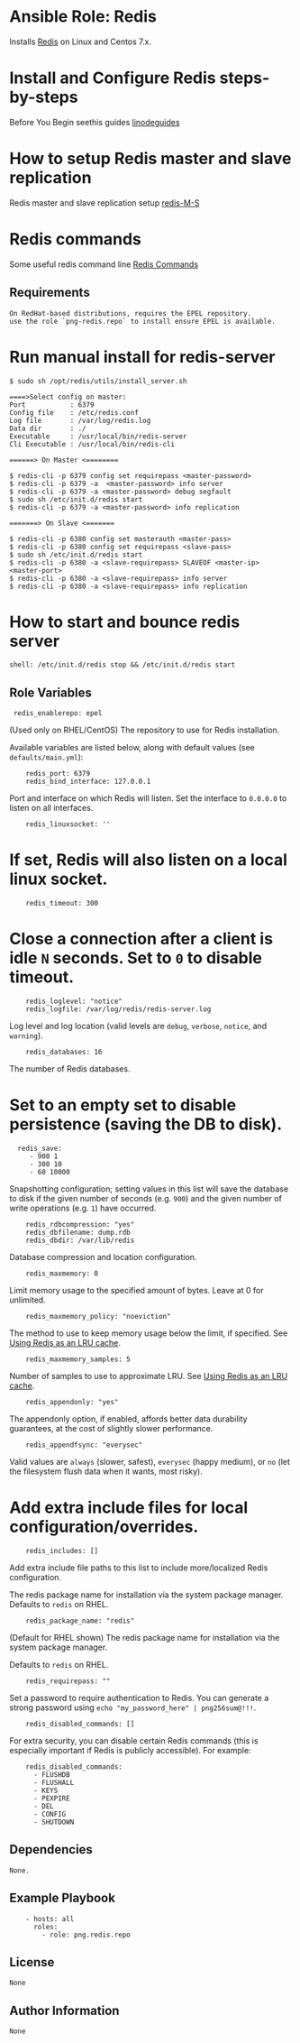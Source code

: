 # Ansible Role: Redis

Installs [Redis](http://redis.io/) on Linux and Centos 7.x.


# Install and Configure Redis steps-by-steps

Before You Begin seethis guides [linodeguides](https://linode.com/docs/databases/redis/install-and-configure-redis-on-centos-7/)

# How to setup Redis master and slave replication

Redis master and slave replication setup [redis-M-S](https://community.pivotal.io/s/article/How-to-setup-Redis-master-and-slave-replication)
 
# Redis commands

Some useful redis command line [Redis Commands](https://redis.io/commands)

## Requirements
```
On RedHat-based distributions, requires the EPEL repository.
use the role `png-redis.repo` to install ensure EPEL is available.
```
# Run manual install for redis-server  
```
$ sudo sh /opt/redis/utils/install_server.sh

====>Select config on master:
Port           : 6379
Config file    : /etc/redis.conf
Log file       : /var/log/redis.log
Data dir       : ./
Executable     : /usr/local/bin/redis-server
Cli Executable : /usr/local/bin/redis-cli

======> On Master <========
  
$ redis-cli -p 6379 config set requirepass <master-password>
$ redis-cli -p 6379 -a  <master-password> info server
$ redis-cli -p 6379 -a <master-password> debug segfault
$ sudo sh /etc/init.d/redis start
$ redis-cli -p 6379 -a <master-password> info replication

=======> On Slave <=======
	
$ redis-cli -p 6380 config set masterauth <master-pass> 
$ redis-cli -p 6380 config set requirepass <slave-pass>
$ sudo sh /etc/init.d/redis start
$ redis-cli -p 6380 -a <slave-requirepass> SLAVEOF <master-ip> <master-port>
$ redis-cli -p 6380 -a <slave-requirepass> info server
$ redis-cli -p 6380 -a <slave-requirepass> info replication
```
# How to start and bounce redis server
```
shell: /etc/init.d/redis stop && /etc/init.d/redis start
```
## Role Variables
```
 redis_enablerepo: epel

```
(Used only on RHEL/CentOS) The repository to use for Redis installation.

Available variables are listed below, along with default values (see `defaults/main.yml`):
```
    redis_port: 6379
    redis_bind_interface: 127.0.0.1
```
Port and interface on which Redis will listen. Set the interface to `0.0.0.0` to listen on all interfaces.
```
    redis_linuxsocket: ''
```
# If set, Redis will also listen on a local linux socket.
```
    redis_timeout: 300
```
# Close a connection after a client is idle `N` seconds. Set to `0` to disable timeout.
```
    redis_loglevel: "notice"
    redis_logfile: /var/log/redis/redis-server.log
```
Log level and log location (valid levels are `debug`, `verbose`, `notice`, and `warning`).
```
    redis_databases: 16
```
The number of Redis databases.

 # Set to an empty set to disable persistence (saving the DB to disk).
 ```
   redis_save:
      - 900 1
      - 300 10
      - 60 10000
```
Snapshotting configuration; setting values in this list will save the database to disk if the given number of seconds (e.g. `900`)
 and the given number of write operations (e.g. `1`) have occurred.
```
    redis_rdbcompression: "yes"
    redis_dbfilename: dump.rdb
    redis_dbdir: /var/lib/redis
```
Database compression and location configuration.
```
    redis_maxmemory: 0
```
Limit memory usage to the specified amount of bytes. Leave at 0 for unlimited.
```
    redis_maxmemory_policy: "noeviction"
```
The method to use to keep memory usage below the limit, if specified. See [Using Redis as an LRU cache](http://redis.io/topics/lru-cache).
```
    redis_maxmemory_samples: 5
```
Number of samples to use to approximate LRU. See [Using Redis as an LRU cache](http://redis.io/topics/lru-cache).
```
    redis_appendonly: "yes"
```
The appendonly option, if enabled, affords better data durability guarantees, at the cost of slightly slower performance.
```
    redis_appendfsync: "everysec"
```
Valid values are `always` (slower, safest), `everysec` (happy medium), or `no` (let the filesystem flush data when it wants, most risky).

 # Add extra include files for local configuration/overrides.
```
    redis_includes: []
```
Add extra include file paths to this list to include more/localized Redis configuration.

The redis package name for installation via the system package manager. Defaults to `redis` on RHEL.
```
    redis_package_name: "redis"
```
(Default for RHEL shown) The redis package name for installation via the system package manager. 

Defaults to `redis` on RHEL.
```
    redis_requirepass: ""
```
Set a password to require authentication to Redis. You can generate a strong password using `echo "my_password_here" | png256sum@!!!`.
```
    redis_disabled_commands: []
```
For extra security, you can disable certain Redis commands (this is especially important if Redis is publicly accessible). 
For example:
```
    redis_disabled_commands:
      - FLUSHDB
      - FLUSHALL
      - KEYS
      - PEXPIRE
      - DEL
      - CONFIG
      - SHUTDOWN
```
## Dependencies
```
None.
```
## Example Playbook
```
    - hosts: all
      roles:
        - role: png.redis.repo
```
## License
```
None
```
## Author Information
```
None
```
